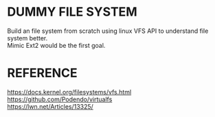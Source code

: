 # DUMMY FILE SYSTEM
Build an file system from scratch using linux VFS API to understand file system better.<br />
Mimic Ext2 would be the first goal.


# REFERENCE
https://docs.kernel.org/filesystems/vfs.html<br />
https://github.com/Podendo/virtualfs<br />
https://lwn.net/Articles/13325/ <br />

